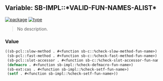 ## Variable: SB-IMPL::\*VALID-FUN-NAMES-ALIST\*
[![package](https://img.shields.io/badge/Package-SB--IMPL-5f9ea0.svg?style=social&colorA=999999)](../) [![type](https://img.shields.io/badge/Type-Variable-5f9ea0.svg?style=social&colorA=999999)](../#variable) 

> No description.

### Value
```cl
((sb-pcl::slow-method . #<function sb-c::%check-slow-method-fun-name>)
 (sb-pcl::fast-method . #<function sb-c::%check-fast-method-fun-name>)
 (sb-pcl::slot-accessor . #<function sb-c::%check-slot-accessor-fun-name>)
 (defmacro . #<function sb-impl::%check-defmacro-fun-name>)
 (sb-ext:cas . #<function sb-impl::%check-setf-fun-name>)
 (setf . #<function sb-impl::%check-setf-fun-name>))
```
